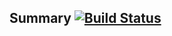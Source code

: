 Summary [![Build Status](https://travis-ci.org/UBC-Stat-ML/phylostream.png?branch=master)](https://travis-ci.org/UBC-Stat-ML/phylostream) 
-------